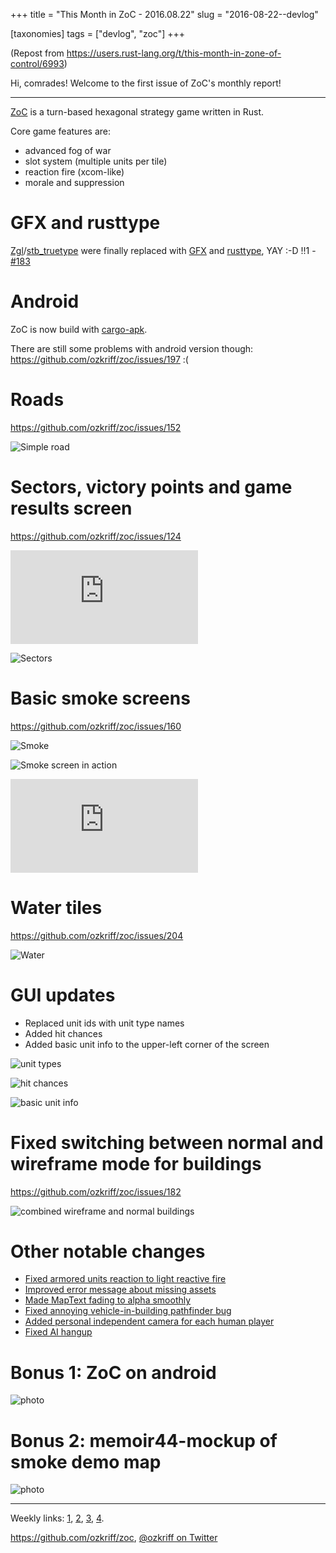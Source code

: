 +++
title = "This Month in ZoC - 2016.08.22"
slug = "2016-08-22--devlog"

[taxonomies]
tags = ["devlog", "zoc"]
+++

(Repost from <https://users.rust-lang.org/t/this-month-in-zone-of-control/6993>)

Hi, comrades! Welcome to the first issue of ZoC's monthly report!

------------------------------------------------------------------------

[ZoC](https://github.com/ozkriff/zoc) is a turn-based hexagonal strategy
game written in Rust.

Core game features are:

-   advanced fog of war
-   slot system (multiple units per tile)
-   reaction fire (xcom-like)
-   morale and suppression

GFX and rusttype
================

[Zgl](https://github.com/ozkriff/zoc/tree/c8b11f4/src/zgl/src)/[stb\_truetype](https://github.com/ozkriff/stb-tt-rs)
were finally replaced with [GFX](https://github.com/gfx-rs/gfx) and
[rusttype](https://github.com/dylanede/rusttype), YAY :-D !!1 -
[\#183](https://github.com/ozkriff/zoc/issues/183)

Android
=======

ZoC is now build with
[cargo-apk](https://github.com/tomaka/android-rs-glue).

There are still some problems with android version though:
<https://github.com/ozkriff/zoc/issues/197> :(

Roads
=====

<https://github.com/ozkriff/zoc/issues/152>

![Simple road](simple-road.png)

Sectors, victory points and game results screen
===============================================

<https://github.com/ozkriff/zoc/issues/124>

<div class="youtube"><iframe
    frameborder="0"
    src="https://www.youtube.com/embed/hI6YmZeuZ3s"
></iframe></div>

![Sectors](sectors.png)

Basic smoke screens
===================

<https://github.com/ozkriff/zoc/issues/160>

![Smoke](smoke.png)

![Smoke screen in action](somke-on-water.png)

<div class="youtube"><iframe frameborder="0" allowfullscreen src="https://www.youtube.com/embed/WJHkuWwAb7A?color=white&rel=0&showinfo=0"></iframe></div>

Water tiles
===========

<https://github.com/ozkriff/zoc/issues/204>

![Water](water-tiles.png)

GUI updates
===========

-   Replaced unit ids with unit type names
-   Added hit chances
-   Added basic unit info to the upper-left corner of the screen

![unit types](unit-types.png)

![hit chances](hit-chances.png)

![basic unit info](basic-unit-info.png)

Fixed switching between normal and wireframe mode for buildings
===============================================================

<https://github.com/ozkriff/zoc/issues/182>

![combined wireframe and normal buildings](combined-wireframe-and-normal-buildings.png)

Other notable changes
=====================

- [Fixed armored units reaction to light reactive fire](https://github.com/ozkriff/zoc/issues/191)
- [Improved error message about missing assets](https://github.com/ozkriff/zoc/issues/211)
- [Made MapText fading to alpha smoothly](https://github.com/ozkriff/zoc/commit/ac2c7c6)
- [Fixed annoying vehicle-in-building pathfinder bug](https://github.com/ozkriff/zoc/commit/1ee698)
- [Added personal independent camera for each human player](https://github.com/ozkriff/zoc/commit/fde38)
- [Fixed AI hangup](https://github.com/ozkriff/zoc/issues/196)

Bonus 1: ZoC on android
=======================

![photo](zoc-on-andoid.jpg)

Bonus 2: memoir44-mockup of smoke demo map
==========================================

![photo](memoir44.jpg)

------------------------------------------------------------------------

Weekly links:
[1](https://users.rust-lang.org/t/whats-everyone-working-on-this-week-31-2016/6747/2),
[2](https://www.reddit.com/r/rust/comments/4wob4b/whats_everyone_working_on_this_week_322016/d68pxx4),
[3](https://www.reddit.com/r/rust/comments/4xrycf/whats_everyone_working_on_this_week_332016/d6i0d1a),
[4](https://www.reddit.com/r/rust/comments/4yzx43/whats_everyone_working_on_this_week_342016/d6rp869).

<https://github.com/ozkriff/zoc>, [@ozkriff on Twitter](https://twitter.com/ozkriff)

